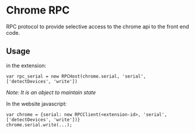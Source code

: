# Chrome RPC

RPC protocol to provide selective access to the chrome api to the
front end code.

## Usage

in the extension:

	var rpc_serial = new RPCHost(chrome.serial, 'serial', ['detectDevices', 'write'])

*Note: It is an object to maintain state*

In the website javascript:

	var chrome = {serial: new RPCClient(<extension-id>, 'serial', ['detectDevices', 'write'])}
	chrome.serial.write(...);
